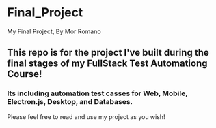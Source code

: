 # Final_Project
My Final Project, By Mor Romano

## This repo is for the project I've built during the final stages of my FullStack Test Automationg Course!

### Its including automation test casses for Web, Mobile, Electron.js, Desktop, and Databases.

Please feel free to read and use my project as you wish!
